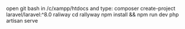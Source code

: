 open git bash in /c/xampp/htdocs and type:
composer create-project laravel/laravel:^8.0 raliway
cd rallyway
npm install && npm run dev
php artisan serve
